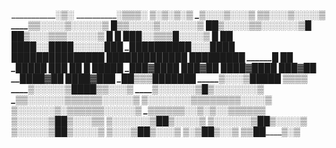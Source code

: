 ___________░▒░
___________░▒▒▒░
_________▒░▒░▒░▒
________▒░░░▒░░░▒
______▒▒░░░▒░░░░▒
____▒▒░░░░▒░░░░░▒
_█_▒▒░░░░▒░░░░░░▒
_██▒░░░░▒▒░░░░░░▒█
_██▒░░░▒▒▒░░░░░▒ █_ █
█_██░░▒▒▒█░░░░▒ █ ██
████░░████░░░░░███
_██████████░░░████
__███████████████
___█████████████
____█_██_██_███___█
_______█_ ██ _██__███
___███___ ██ _█_ █████
_███▓██__██__ ███▓██
_████▓██_██_ ███▓██
__████▓██ ██_██▓███
____██▒▒▒_██_█████
_____▒░░░▒██_███ ▒▒▒▒
____▒░░░░░▒████▒▒░░░▒
____▒░░░░░░▒█▒░░░░░░░▒
_▒▒░░░░░░▒▒▒▒▒▒░░░░░▒
▒░░░░░░░▒▒▒▒▒▒▒▒░░░░▒
▒░░░░░░▒░▒▒▒▒▒▒░░░░░▒
_▒▒▒▒▒▒░░▒░▒░░▒▒▒▒▒▒
___▒░░░░░▒██▒░░░▒▒
_▒░░░░░░▒_██_▒░░░░▒
▒░░░░░░▒__██__▒░░░░▒
▒░░░░░▒___██___▒░░░░▒
_▒░░░▒____██____▒░░░▒
__▒░▒_____██____▒░░▒
__▒▒______██____▒░▒

<!---
sdeand/sdeand is a ✨ special ✨ repository because its `README.md` (this file) appears on your GitHub profile.
You can click the Preview link to take a look at your changes.
--->
